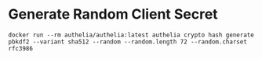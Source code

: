 # Generate Random Client Secret

```shell
docker run --rm authelia/authelia:latest authelia crypto hash generate pbkdf2 --variant sha512 --random --random.length 72 --random.charset rfc3986
```